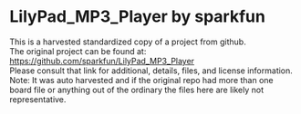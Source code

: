 
# LilyPad_MP3_Player by sparkfun  
This is a harvested standardized copy of a project from github.  
The original project can be found at:  
https://github.com/sparkfun/LilyPad_MP3_Player  
Please consult that link for additional, details, files, and license information.  
Note: It was auto harvested and if the original repo had more than one board file or anything out of the ordinary the files here are likely not representative.  
    
